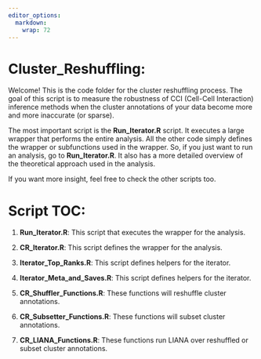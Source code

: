 ```yaml
---
editor_options: 
  markdown: 
    wrap: 72
---
```


# Cluster_Reshuffling:

Welcome! This is the code folder for the cluster reshuffling process.
The goal of this script is to measure the robustness of CCI (Cell-Cell
Interaction) inference methods when the cluster annotations of your
data become more and more inaccurate (or sparse).

The most important script is the **Run_Iterator.R** script. It executes
a large wrapper that performs the entire analysis. All the other code
simply defines the wrapper or subfunctions used in the wrapper. So, if
you just want to run an analysis, go to **Run_Iterator.R**. It also has
a more detailed overview of the theoretical approach used in the
analysis.

If you want more insight, feel free to check the other scripts too.

# Script TOC:

1.  **Run_Iterator.R**: This script that executes the wrapper for the
    analysis.

2.  **CR_Iterator.R**: This script defines the wrapper for the analysis.

3.  **Iterator_Top_Ranks.R**: This script defines helpers for the
    iterator.

4.  **Iterator_Meta_and_Saves.R**: This script defines helpers for the
    iterator.

5.  **CR_Shuffler_Functions.R**: These functions will reshuffle cluster
    annotations.

6.  **CR_Subsetter_Functions.R**: These functions will subset cluster
    annotations.

7.  **CR_LIANA_Functions.R**: These functions run LIANA over reshuffled
    or subset cluster annotations.
